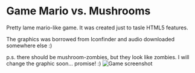 Game Mario vs. Mushrooms
=====================
Pretty lame mario-like game. It was created just to tasle HTML5 features.

The graphics was borrowed from Iconfinder and audio downloaded somewhere else :)

p.s. there should be mushroom-zombies, but they look like zombies. I will change the graphic soon... promise! :)
![Game screenshot](http://i.imgur.com/e8EzF7l.png)

